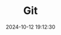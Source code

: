 ---
title: Git
date: 2024-10-12 19:12:30 
categories: [Tools, CS]
tags: [Basic, Computer tools]     # TAG names should always be lowercase
--- 